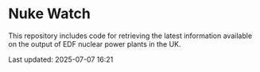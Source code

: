 # Nuke Watch

This repository includes code for retrieving the latest information available on the output of EDF nuclear power plants in the UK.

Last updated: 2025-07-07 16:21